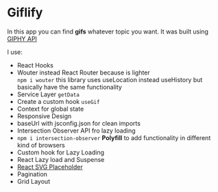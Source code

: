 # Giflify

In this app you can find **gifs** whatever topic you want. It was built using [GIPHY API](https://developers.giphy.com/)

I use:

- React Hooks
- Wouter instead React Router because is lighter <br>
  `npm i wouter`
  this library uses useLocation instead useHistory but basically have the same functionality
- Service Layer `getData`
- Create a custom hook `useGif`
- Context for global state
- Responsive Design
- baseUrl with jsconfig.json for clean imports
- Intersection Observer API fro lazy loading
- `npm i intersection-observer` **Polyfill** to add functionality in different kind of browsers
- Custom hook for Lazy Loading
- React Lazy load and Suspense
- [React SVG Placeholder](https://github.com/danilowoz/react-content-loader)
- Pagination
- Grid Layout
